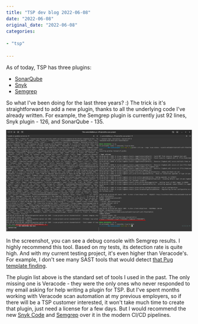 ```yaml
---
title: "TSP dev blog 2022-06-08"
date: "2022-06-08"
original_date: "2022-06-08"
categories:

- "tsp"

---
```


As of today, TSP has three plugins:

* [SonarQube](https://www.sonarqube.org/)
* [Snyk](https://snyk.io/)
* [Semgrep](https://semgrep.dev)

So what I've been doing for the last three years? :) The trick is it's
straightforward to add a new plugin, thanks to all the underlying code I've
already written. For example, the Semgrep plugin is currently just 92 lines,
Snyk plugin - 126, and SonarQube - 135.

[![screenshot](../assets/2022-06-08/tsp01.png)](../assets/2022-06-08/tsp01.png)

In the screenshot, you can see a debug console with Semgrep results. I highly
recommend this tool. Based on my tests, its detection rate is quite high. And
with my current testing project, it's even higher than Veracode's. For example,
I don't see many SAST tools that would
detect [that Pug template finding](https://github.com/the-scan-project/tsp-vulnerable-app-nodejs-express/blob/main/views/hello.pug).

The plugin list above is the standard set of tools I used in the past. The only
missing one is Veracode - they were the only ones who never responded to my
email asking for help writing a plugin for TSP. But I've spent months working
with Veracode scan automation at my previous employers, so if there will be a
TSP customer interested, it won't take much time to create that plugin, just
need a license for a few days. But I would recommend the
new [Snyk Code](https://snyk.io/product/snyk-code/)
and [Semgrep](https://semgrep.dev/) over it in the modern CI/CD pipelines.
